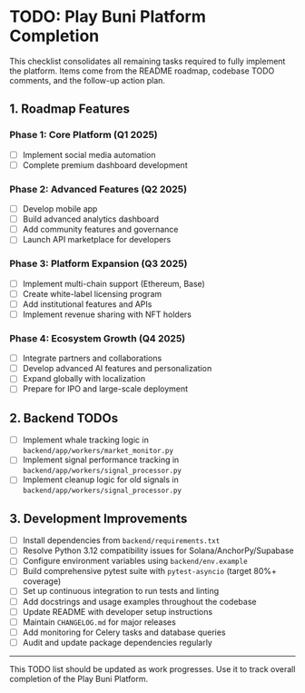 # TODO: Play Buni Platform Completion

This checklist consolidates all remaining tasks required to fully implement the platform. Items come from the README roadmap, codebase TODO comments, and the follow-up action plan.

## 1. Roadmap Features

### Phase 1: Core Platform (Q1 2025)
- [ ] Implement social media automation
- [ ] Complete premium dashboard development

### Phase 2: Advanced Features (Q2 2025)
- [ ] Develop mobile app
- [ ] Build advanced analytics dashboard
- [ ] Add community features and governance
- [ ] Launch API marketplace for developers

### Phase 3: Platform Expansion (Q3 2025)
- [ ] Implement multi-chain support (Ethereum, Base)
- [ ] Create white-label licensing program
- [ ] Add institutional features and APIs
- [ ] Implement revenue sharing with NFT holders

### Phase 4: Ecosystem Growth (Q4 2025)
- [ ] Integrate partners and collaborations
- [ ] Develop advanced AI features and personalization
- [ ] Expand globally with localization
- [ ] Prepare for IPO and large-scale deployment

## 2. Backend TODOs
- [ ] Implement whale tracking logic in `backend/app/workers/market_monitor.py`
- [ ] Implement signal performance tracking in `backend/app/workers/signal_processor.py`
- [ ] Implement cleanup logic for old signals in `backend/app/workers/signal_processor.py`

## 3. Development Improvements
- [ ] Install dependencies from `backend/requirements.txt`
- [ ] Resolve Python 3.12 compatibility issues for Solana/AnchorPy/Supabase
- [ ] Configure environment variables using `backend/env.example`
- [ ] Build comprehensive pytest suite with `pytest-asyncio` (target 80%+ coverage)
- [ ] Set up continuous integration to run tests and linting
- [ ] Add docstrings and usage examples throughout the codebase
- [ ] Update README with developer setup instructions
- [ ] Maintain `CHANGELOG.md` for major releases
- [ ] Add monitoring for Celery tasks and database queries
- [ ] Audit and update package dependencies regularly

---
This TODO list should be updated as work progresses. Use it to track overall completion of the Play Buni Platform.

